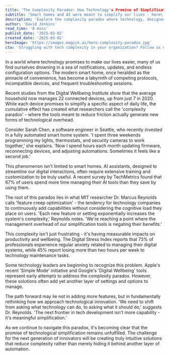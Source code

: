```yaml
---
title: 'The Complexity Paradox: How Technology's Promise of Simplification is Making Life More Complicated'
subtitle: 'Smart homes and AI were meant to simplify our lives - here\'s why they\'re doing the opposite'
description: 'Explore the complexity paradox where technology, designed to simplify life, often creates new forms of technological overhead. Learn about the impacts of managing smart devices and AI tools on productivity and wellbeing.'
author: 'David Jenkins'
read_time: '8 mins'
publish_date: '2025-03-02'
created_date: '2025-03-02'
heroImage: 'https://images.magick.ai/hero-complexity-paradox.jpg'
cta: 'Struggling with tech complexity in your organization? Follow us on LinkedIn for more insights on navigating the future of workplace technology and digital transformation.'
---
```


In a world where technology promises to make our lives easier, many of us find ourselves drowning in a sea of notifications, updates, and endless configuration options. The modern smart home, once heralded as the pinnacle of convenience, has become a labyrinth of competing protocols, incompatible devices, and frequent troubleshooting sessions.

Recent studies from the Digital Wellbeing Institute show that the average household now manages 22 connected devices, up from just 7 in 2020. While each device promises to simplify a specific aspect of daily life, the cumulative effect has created what researchers call the 'complexity paradox' - where the tools meant to reduce friction actually generate new forms of technological overhead.

Consider Sarah Chen, a software engineer in Seattle, who recently invested in a fully automated smart home system. 'I spent three weekends programming my lights, thermostats, and security cameras to work together,' she explains. 'Now I spend hours each month updating firmware, reconnecting devices, and adjusting automations. Sometimes it feels like a second job.'

This phenomenon isn't limited to smart homes. AI assistants, designed to streamline our digital interactions, often require extensive training and customization to be truly useful. A recent survey by TechMetrics found that 67% of users spend more time managing their AI tools than they save by using them.

The root of this paradox lies in what MIT researcher Dr. Marcus Reynolds calls 'feature creep optimization' - the tendency for technology companies to continuously add capabilities without considering the cognitive load they place on users. 'Each new feature or setting exponentially increases the system's complexity,' Reynolds notes. 'We're reaching a point where the management overhead of our simplification tools is negating their benefits.'

This complexity isn't just frustrating - it's having measurable impacts on productivity and wellbeing. The Digital Stress Index reports that 73% of professionals experience regular anxiety related to managing their digital systems, while 45% report losing more than two hours per week to technology maintenance tasks.

Some technology leaders are beginning to recognize this problem. Apple's recent 'Simple Mode' initiative and Google's 'Digital Wellbeing' tools represent early attempts to address the complexity paradox. However, these solutions often add yet another layer of settings and options to manage.

The path forward may lie not in adding more features, but in fundamentally rethinking how we approach technological innovation. 'We need to shift from asking what technology can do, to asking what it should do,' suggests Dr. Reynolds. 'The next frontier in tech development isn't more capability - it's meaningful simplification.'

As we continue to navigate this paradox, it's becoming clear that the promise of technological simplification remains unfulfilled. The challenge for the next generation of innovators will be creating truly intuitive solutions that reduce complexity rather than merely hiding it behind another layer of automation.